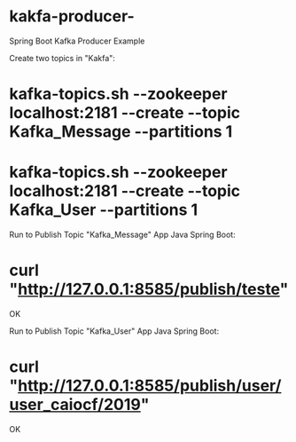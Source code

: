 # kakfa-producer-
 Spring Boot Kafka Producer Example

Create two topics in "Kakfa":
# kafka-topics.sh --zookeeper localhost:2181 --create --topic Kafka_Message --partitions 1
# kafka-topics.sh --zookeeper localhost:2181 --create --topic Kafka_User --partitions 1


Run to Publish Topic "Kafka_Message" App Java Spring Boot:
# curl "http://127.0.0.1:8585/publish/teste"
OK


Run to Publish Topic "Kafka_User" App Java Spring Boot:
# curl "http://127.0.0.1:8585/publish/user/user_caiocf/2019"
OK
